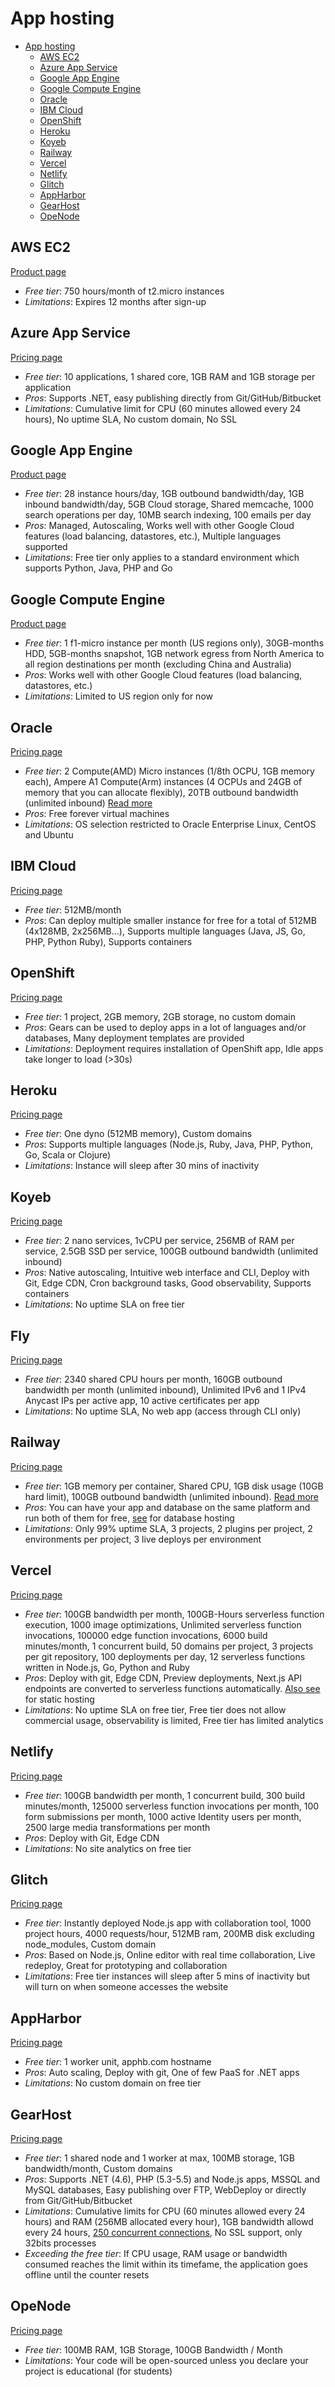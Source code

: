 # App hosting

<!-- TOC depthFrom:2 -->

- [App hosting](#app-hosting)
  - [AWS EC2](#aws-ec2)
  - [Azure App Service](#azure-app-service)
  - [Google App Engine](#google-app-engine)
  - [Google Compute Engine](#google-compute-engine)
  - [Oracle](#oracle)
  - [IBM Cloud](#ibm-cloud)
  - [OpenShift](#openshift)
  - [Heroku](#heroku)
  - [Koyeb](#koyeb)
  - [Railway](#railway)
  - [Vercel](#vercel)
  - [Netlify](#netlify)
  - [Glitch](#glitch)
  - [AppHarbor](#appharbor)
  - [GearHost](#gearhost)
  - [OpeNode](#openode)

<!-- /TOC -->

## AWS EC2

[Product page](https://aws.amazon.com/free/)

* *Free tier*: 750 hours/month of t2.micro instances
* *Limitations*: Expires 12 months after sign-up

## Azure App Service

[Pricing page](https://azure.microsoft.com/en-us/pricing/details/app-service/)

* *Free tier*: 10 applications, 1 shared core, 1GB RAM and 1GB storage per application
* *Pros*: Supports .NET, easy publishing directly from Git/GitHub/Bitbucket
* *Limitations*: Cumulative limit for CPU (60 minutes allowed every 24 hours), No uptime SLA, No custom domain, No SSL

## Google App Engine

[Product page](https://cloud.google.com/appengine)

* *Free tier*: 28 instance hours/day, 1GB outbound bandwidth/day, 1GB inbound bandwidth/day, 5GB Cloud storage, Shared memcache, 1000 search operations per day, 10MB search indexing, 100 emails per day
* *Pros*: Managed, Autoscaling, Works well with other Google Cloud features (load balancing, datastores, etc.), Multiple languages supported
* *Limitations*: Free tier only applies to a standard environment which supports Python, Java, PHP and Go

## Google Compute Engine

[Product page](https://cloud.google.com/compute/)

* *Free tier*: 1 f1-micro instance per month (US regions only), 30GB-months HDD, 5GB-months snapshot, 1GB network egress from North America to all region destinations per month (excluding China and Australia)
* *Pros*: Works well with other Google Cloud features (load balancing, datastores, etc.)
* *Limitations*: Limited to US region only for now

## Oracle

[Pricing page](https://docs.oracle.com/en-us/iaas/Content/FreeTier/freetier.htm)

* *Free tier*: 2 Compute(AMD) Micro instances (1/8th OCPU, 1GB memory each), Ampere A1 Compute(Arm) instances (4 OCPUs and 24GB of memory that you can allocate flexibly), 20TB outbound bandwidth (unlimited inbound) [Read more](https://docs.oracle.com/en-us/iaas/Content/FreeTier/freetier_topic-Always_Free_Resources.htm)
* *Pros*: Free forever virtual machines
* *Limitations*: OS selection restricted to Oracle Enterprise Linux, CentOS and Ubuntu

## IBM Cloud

[Pricing page](https://cloud.ibm.com/pricing/)

* *Free tier*: 512MB/month
* *Pros*: Can deploy multiple smaller instance for free for a total of 512MB (4x128MB, 2x256MB...), Supports multiple languages (Java, JS, Go, PHP, Python Ruby), Supports containers

## OpenShift

[Pricing page](https://www.openshift.com/pricing/index.html)

* *Free tier*: 1 project, 2GB memory, 2GB storage, no custom domain
* *Pros*: Gears can be used to deploy apps in a lot of languages and/or databases, Many deployment templates are provided
* *Limitations*: Deployment requires installation of OpenShift app, Idle apps take longer to load (>30s)

## Heroku

[Pricing page](https://www.heroku.com/pricing)

* *Free tier*: One dyno (512MB memory), Custom domains
* *Pros*: Supports multiple languages (Node.js, Ruby, Java, PHP, Python, Go, Scala or Clojure)
* *Limitations*: Instance will sleep after 30 mins of inactivity

## Koyeb

[Pricing page](https://www.koyeb.com/pricing)

* *Free tier*: 2 nano services, 1vCPU per service, 256MB of RAM per service, 2.5GB SSD per service, 100GB outbound bandwidth (unlimited inbound)
* *Pros*:  Native autoscaling, Intuitive web interface and CLI, Deploy with Git, Edge CDN, Cron background tasks, Good observability, Supports containers
* *Limitations*: No uptime SLA on free tier

## Fly

[Pricing page](https://fly.io/docs/about/pricing/)

* *Free tier*: 2340 shared CPU hours per month, 160GB outbound bandwidth per month (unlimited inbound), Unlimited IPv6 and 1 IPv4 Anycast IPs per active app, 10 active certificates per app
* *Limitations*: No uptime SLA, No web app (access through CLI only)

## Railway

[Pricing page](https://railway.app/pricing)

* *Free tier*: 1GB memory per container, Shared CPU, 1GB disk usage (10GB hard limit), 100GB outbound bandwidth (unlimited inbound). [Read more](https://railway.app/legal/fair-use)
* *Pros*: You can have your app and database on the same platform and run both of them for free, [see](database-hosting.md#railway) for database hosting
* *Limitations*: Only 99% uptime SLA, 3 projects, 2 plugins per project, 2 environments per project, 3 live deploys per environment

## Vercel

[Pricing page](https://vercel.com/pricing)

* *Free tier*: 100GB bandwidth per month, 100GB-Hours serverless function execution, 1000 image optimizations, Unlimited serverless function invocations, 100000 edge function invocations, 6000 build minutes/month, 1 concurrent build, 50 domains per project, 3 projects per git repository, 100 deployments per day, 12 serverless functions written in Node.js, Go, Python and Ruby
* *Pros*:  Deploy with git, Edge CDN, Preview deployments, Next.js API endpoints are converted to serverless functions automatically. [Also see](static-app-hosting.md#vercel) for static hosting
* *Limitations*: No uptime SLA on free tier, Free tier does not allow commercial usage, observability is limited, Free tier has limited analytics

## Netlify

[Pricing page](https://www.netlify.com/pricing/)

* *Free tier*: 100GB bandwidth per month, 1 concurrent build, 300 build minutes/month, 125000 serverless function invocations per month, 100 form submissions per month, 1000 active Identity users per month, 2500 large media transformations per month
* *Pros*: Deploy with Git, Edge CDN
* *Limitations*: No site analytics on free tier

## Glitch

[Pricing page](https://glitch.com/pricing)

* *Free tier*: Instantly deployed Node.js app with collaboration tool, 1000 project hours, 4000 requests/hour, 512MB ram, 200MB disk excluding node_modules, Custom domain
* *Pros*: Based on Node.js, Online editor with real time collaboration, Live redeploy, Great for prototyping and collaboration
* *Limitations*: Free tier instances will sleep after 5 mins of inactivity but will turn on when someone accesses the website

## AppHarbor

[Pricing page](https://appharbor.com/pricing)

* *Free tier*: 1 worker unit, apphb.com hostname
* *Pros*: Auto scaling, Deploy with git, One of few PaaS for .NET apps
* *Limitations*: No custom domain on free tier

## GearHost

[Pricing page](https://www.gearhost.com/pricing)

* *Free tier*: 1 shared node and 1 worker at max, 100MB storage, 1GB bandwidth/month, Custom domains
* *Pros*: Supports .NET (4.6), PHP (5.3-5.5) and Node.js apps, MSSQL and MySQL databases, Easy publishing over FTP, WebDeploy or directly from Git/GitHub/Bitbucket
* *Limitations*: Cumulative limits for CPU (60 minutes allowed every 24 hours) and RAM (256MB allocated every hour), 1GB bandwidth allowd every 24 hours, [250 concurrent connections](https://www.gearhost.com/documentation/difference-free-standard-reserved-plans), No SSL support, only 32bits processes
* *Exceeding the free tier*: If CPU usage, RAM usage or bandwidth consumed reaches the limit within its timefame, the application goes offline until the counter resets

## OpeNode

[Pricing page](https://www.openode.io/pricing)
* *Free tier*: 100MB RAM, 1GB Storage, 100GB Bandwidth / Month
* *Limitations*: Your code will be open-sourced unless you declare your project is educational (for students)
